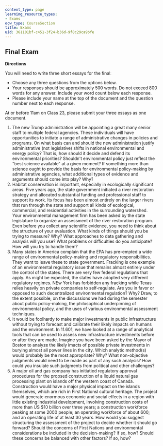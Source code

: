```yaml
---
content_type: page
learning_resource_types:
- Exams
ocw_type: CourseSection
title: Exams
uid: 361101bf-c451-3f24-b36d-9f8c29ca9bfe
---
```


Final Exam
----------

**Directions**

You will need to write three short essays for the final:

*   Choose any three questions from the options below.
*   Your responses should be approximately 500 words. Do not exceed 800 words for any answer. Include your word count below each response.
*   Please include your name at the top of the document and the question number next to each response.

At or before 11am on Class 23, please submit your three essays as one document.

1.  The new Trump administration will be appointing a great many senior staff to multiple federal agencies. These individuals will have opportunities to initiate a range of administrative changes in policies and programs. On what basis can and should the new administration justify administrative (not legislative) shifts in national environmental and energy policy? That is, how should it decide and defend its environmental priorities? Shouldn't environmental policy just reflect the "best science available" at a given moment? If something more than science ought to provide the basis for environmental policy-making by administrative agencies, what additional types of evidence and arguments should come into play? Why?
2.  Habitat conservation is important, especially in ecologically significant areas. Five years ago, the state government initiated a river restoration strategy and allocated substantial funding and professional staff to support its work. Its focus has been almost entirely on the larger rivers that run through the state and support all kinds of ecological, commercial, and residential activities in the surrounding watershed. Your environmental management firm has been asked by the state legislature to organize an assessment of the river restoration program. Even before you collect any scientific evidence, you need to think about the structure of your evaluation. What kinds of things should you be trying to measure? Why? What approaches to data gathering and analysis will you use? What problems or difficulties do you anticipate? How will you try to handle them?
3.  Many states in America complain that the EPA has pre-empted a wide range of environmental policy-making and regulatory responsibilities. They want to leave these to state government. Fracking is one example of an environmental regulatory issue that remains almost entirely under the control of the states. There are very few federal regulations that apply. As might be expected, the states have adopted very different regulatory regimes. NEw York has forbidden any fracking while Texas relies heavily on private companies to self-regulate. Are you in favor or opposed to such decentralized environmental regulation? Why? Draw, to the extent possible, on the discussions we had during the semester about public policy-making, the philosophical underpinning of environmental policy, and the uses of various environmental assessment techniques.
4.  It would be foolhardy to make major investments in public infrastructure without trying to forecast and calibrate their likely impacts on humans and the environment. In 11.601, we have looked at a range of analytical tools that can be used to assess new infrastructure investments before or after they are made. Imagine you have been asked by the Mayor of Boston to analyze the likely imacts of possible private investments in burying almost all power lines in the city. Which analytic method(s) would probably be the most appropriate? Why? What non-objective judgments would need to be made as part of any such analysis? How could you insulate such judgments from political and other challenges?
5.  A major oil and gas company has initiatied regulatory approval procedures for the propsed construction of a liquid natural gas processing plant on islands off the western coast of Canada. Construction would have a major physical impact on the islands themselves, which are rich in First Nationsl cultural heritage. The project would generate enormous economic and social effects in a region with little existing industrial development, involving construction costs of more than US $10 billion over three years; a construction workforce peaking at some 2000 people; an operating workforce of about 600; and an operating life of at least 30 years. How would you suggest structuring the assessment of the project to decide whether it should go forward? Should the concerns of First Nations and environmental considerations be included in the decision-making? If so, how? Should these concerns be balanced with other factors? If so, how?